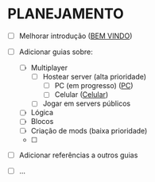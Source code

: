# PLANEJAMENTO

* [ ] Melhorar introdução \([BEM VINDO](../)\)
* [ ] Adicionar guias sobre:
  * [ ] Multiplayer
    * [ ] Hostear server \(alta prioridade\)
      * [ ] PC \(em progresso\) \([PC](hostear-servers/pc.md)\)
      * [ ] Celular \([Celular](hostear-servers/celular.md)\)
    * [ ] Jogar em servers públicos
  * [ ] Lógica
  * [ ] Blocos
  * [ ] Criação de mods \(baixa prioridade\)
  * [ ] 
* [ ] Adicionar referências a outros guias
* [ ] ...


